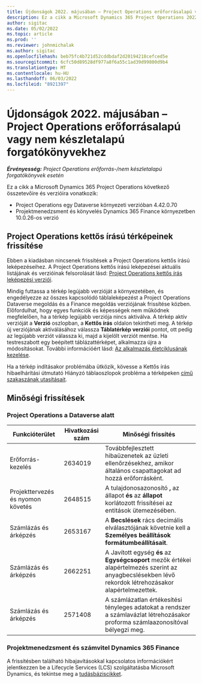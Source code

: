 ```yaml
---
title: Újdonságok 2022. májusában – Project Operations erőforrásalapú vagy nem készletalapú forgatókönyvekhez
description: Ez a cikk a Microsoft Dynamics 365 Project Operations 2022. májusi kiadásában elérhető minőségi frissítésekről nyújt tájékoztatást erőforrás-/nem készletalapú forgatókönyvekhez.
author: sigitac
ms.date: 05/02/2022
ms.topic: article
ms.prod: ''
ms.reviewer: johnmichalak
ms.author: sigitac
ms.openlocfilehash: beb75fc4b721d52cddbdaf2d20194218cefced5e
ms.sourcegitcommit: 6cfc50d89528df977a8f6a55c1ad39d99800d9b4
ms.translationtype: MT
ms.contentlocale: hu-HU
ms.lasthandoff: 06/03/2022
ms.locfileid: "8921397"
---
```

# <a name="whats-new-may-2022---project-operations-for-resourcenon-stocked-based-scenarios"></a>Újdonságok 2022. májusában – Project Operations erőforrásalapú vagy nem készletalapú forgatókönyvekhez

_**Érvényesség:** Project Operations erőforrás-/nem készletalapú forgatókönyvek esetén_

Ez a cikk a Microsoft Dynamics 365 Project Operations következő összetevőire és verzióira vonatkozik:

- Project Operations egy Dataverse környezeti verzióban 4.42.0.70
- Projektmenedzsment és könyvelés Dynamics 365 Finance környezetben 10.0.26-os verzió

## <a name="project-operations-dual-write-maps-updates"></a>Project Operations kettős írású térképeinek frissítése

Ebben a kiadásban nincsenek frissítések a Project Operations kettős írású leképezéseihez. A Project Operations kettős írású leképezései aktuális listájának és verzióinak felsorolását lásd: [Project Operations kettős írás leképezési verziói](../environment/resource-dual-write-maps.md).

Mindig futtassa a térkép legújabb verzióját a környezetében, és engedélyezze az összes kapcsolódó táblaleképezést a Project Operations Dataverse megoldás és a Finance megoldás verziójának frissítése közben. Előfordulhat, hogy egyes funkciók és képességek nem működnek megfelelően, ha a térkép legújabb verziója nincs aktiválva. A térkép aktív verzióját a **Verzió** oszlopban, a **Kettős írás** oldalon tekintheti meg. A térkép új verziójának aktiválásához válassza **Táblatérkép verziói** pontot, ott pedig az legújabb verziót válassza ki, majd a kijelölt verziót mentse. Ha testreszabott egy beépített táblázattérképet, alkalmazza újra a módosításokat. További információért lásd: [Az alkalmazás életciklusának kezelése](/dynamics365/fin-ops-core/dev-itpro/data-entities/dual-write/app-lifecycle-management).

Ha a térkép indításakor problémába ütközik, kövesse a Kettős írás hibaelhárítási útmutató Hiányzó táblaoszlopok probléma a térképeken [című szakaszának utasításait](/dynamics365/fin-ops-core/dev-itpro/data-entities/dual-write/dual-write-troubleshooting-finops-upgrades#missing-table-columns-issue-on-maps).

## <a name="quality-updates"></a>Minőségi frissítések
### <a name="project-operations-on-dataverse"></a>Project Operations a Dataverse alatt

| Funkcióterület | Hivatkozási szám | Minőségi frissítés |
| --- | --- | --- |
| Erőforrás-kezelés | 2634019 | Továbbfejlesztett hibaüzenetek az üzleti ellenőrzésekhez, amikor általános csapattagokat ad hozzá erőforrásként. |
| Projekttervezés és nyomon követés | 2648515 | A tulajdonosazonosító **,** az állapot **és** az **állapot** korlátozott frissítései az entitások ütemezésében. |
| Számlázás és árképzés | 2653167 | A **Becslések** rács decimális elválasztójának követnie kell a **Személyes beállítások formátumbeállításait**. |
| Számlázás és árképzés| 2662251 | A Javított egység **és** az **Egységcsoport** mezők értékei alapértelmezés szerint az anyagbecslésekben lévő rekordok létrehozásakor alapértelmezettek. |
| Számlázás és árképzés| 2571408 | A számlázatlan értékesítési tényleges adatokat a rendszer a számlavázlat létrehozásakor proforma számlaazonosítóval bélyegzi meg. |

### <a name="project-management-and-accounting-in-dynamics-365-finance"></a>Projektmenedzsment és számvitel Dynamics 365 Finance

A frissítésben található hibajavításokkal kapcsolatos információkért jelentkezzen be a Lifecycle Services (LCS) szolgáltatásba Microsoft Dynamics, és tekintse meg a [tudásbáziscikket](https://fix.lcs.dynamics.com/Issue/Details?bugId=662864).
